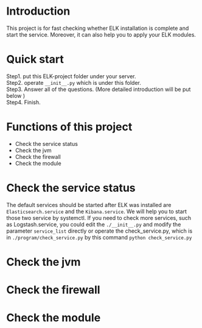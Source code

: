 # Introduction
This project is for fast checking whether ELK installation is complete and start the service. 
Moreover, it can also help you to apply your ELK modules. 

# Quick start
Step1. put this ELK-project folder under your server.   
Step2. operate `__init__.py` which is under this folder.    
Step3. Answer all of the questions. (More detailed introduction will be put below )   
Step4. Finish.    

# Functions of this project
* Check the service status  
* Check the jvm 
* Check the firewall  
* Check the module  

# Check the service status
The default services should be started after ELK was installed are `Elasticsearch.service` and the `Kibana.service`. We will help you to start those two service by systemctl. 
If you need to check more services, such as Logstash.service, you could edit the `./__init__.py` and modify the parameter `service_list` directly or operate the check_service.py, which is in `./program/check_service.py` by this command `python check_service.py`

# Check the jvm


# Check the firewall 


# Check the module
